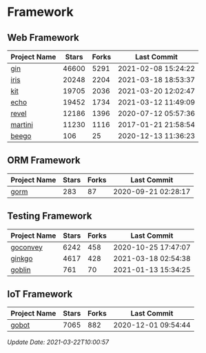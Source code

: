 # Framework

## Web Framework
| Project Name | Stars | Forks | Last Commit |
| ------------ | ----- | ----- | ----------- |
| [gin](https://github.com/gin-gonic/gin) | 46600 | 5291 | 2021-02-08 15:24:22 |
| [iris](https://github.com/kataras/iris) | 20248 | 2204 | 2021-03-18 18:53:37 |
| [kit](https://github.com/go-kit/kit) | 19705 | 2036 | 2021-03-20 12:02:47 |
| [echo](https://github.com/labstack/echo) | 19452 | 1734 | 2021-03-12 11:49:09 |
| [revel](https://github.com/revel/revel) | 12186 | 1396 | 2020-07-12 05:57:36 |
| [martini](https://github.com/go-martini/martini) | 11230 | 1116 | 2017-01-21 21:58:54 |
| [beego](https://github.com/astaxie/beego) | 106 | 25 | 2020-12-13 11:36:23 |

## ORM Framework
| Project Name | Stars | Forks | Last Commit |
| ------------ | ----- | ----- | ----------- |
| [gorm](https://github.com/jinzhu/gorm) | 283 | 87 | 2020-09-21 02:28:17 |

## Testing Framework
| Project Name | Stars | Forks | Last Commit |
| ------------ | ----- | ----- | ----------- |
| [goconvey](https://github.com/smartystreets/goconvey) | 6242 | 458 | 2020-10-25 17:47:07 |
| [ginkgo](https://github.com/onsi/ginkgo) | 4617 | 428 | 2021-03-18 02:54:38 |
| [goblin](https://github.com/franela/goblin) | 761 | 70 | 2021-01-13 15:34:25 |

## IoT Framework
| Project Name | Stars | Forks | Last Commit |
| ------------ | ----- | ----- | ----------- |
| [gobot](https://github.com/hybridgroup/gobot) | 7065 | 882 | 2020-12-01 09:54:44 |

*Update Date: 2021-03-22T10:00:57*